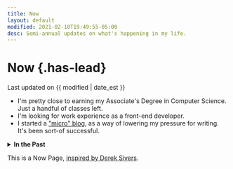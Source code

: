 ```yaml
---
title: Now
layout: default
modified: 2021-02-10T19:49:55-05:00
desc: Semi-annual updates on what's happening in my life.
---
```


# Now {.has-lead}
Last updated on {{ modified | date_est }}

* I'm pretty close to earning my Associate's Degree in Computer Science. Just a handful of classes left.
* I'm looking for work experience as a front-end developer.
* I started a ["micro" blog](/c/micro), as a way of lowering my pressure for writing. It's been sort-of successful.

<details>
<summary><strong>In the Past</strong></summary>

**Fall 2020**
* I've given up on my writing goals. I'd like to focus on hobby-coding and school.
* I triage issues for [Eleventy](https://github.com/11ty/eleventy). GitHub notifications went from "pointless" to "overwhelming" rather quickly.
* We got a dog! His name is Wilson, and he looks like a matzo ball.

**Summer 2020**
* I'm trying to write more often.
* I'm taking French and Western History in College.
* I'm working at [Camp HASC](https://camphasc.org) this summer. Covid and everything.

**Spring 2020 (titled "Goals")**
* I'm trying to write an article every week
* I walk each day for about 10-15 minutes.
* This summer, I will be working as a lifeguard at [Camp HASC](https://camphasc.org)
</details>

This is a Now Page, [inspired by Derek Sivers](https://sive.rs/nowff).
